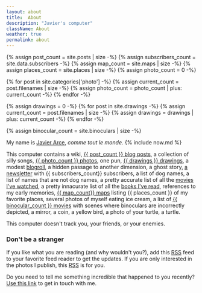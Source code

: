 ```yaml
---
layout: about
title:  About
description: "Javier's computer"
className: About
weather: true
permalink: about
---
```

{% assign post_count = site.posts | size -%}
{% assign subscribers_count = site.data.subscribers -%}
{% assign map_count = site.maps | size -%}
{% assign places_count = site.places | size -%}
{% assign photo_count = 0 -%}

{% for post in site.categories['photo'] -%}
  {% assign current_count = post.filenames | size -%}
  {% assign photo_count = photo_count | plus: current_count -%}
{% endfor -%}

{% assign drawings = 0 -%}
{% for post in site.drawings -%}
  {% assign current_count = post.filenames | size -%}
  {% assign drawings = drawings | plus: current_count -%}
{% endfor -%}

{% assign binocular_count = site.binoculars | size -%}


My name is [Javier Arce](/me), <em>comme tout le monde</em>. {% include now.md %}

This computer contains a wiki, [{{ post_count }} blog posts](/archive), a collection of silly songs, [{{ photo_count }} photos](/photos), one pun, [{{ drawings }} drawings](/drawings), a modest [blogroll](/blogroll), a hidden passage to another dimension, a ghost story, [a newsletter](/newsletter) with {{ subscribers_count}} subscribers, a list of dog names, a list of names that are not dog names, a pretty accurate list of all the [movies I've watched](/movies), a pretty innacurate list of all the [books I've read](/books), references to my early memories, [{{ map_count}} maps](/maps) listing {{ places_count }} of my favorite places, several photos of myself eating ice cream, a list of [{{ binocular_count }} movies](/binoculars) with  scenes where binoculars are incorrectly depicted, a mirror, a coin, a yellow bird, a photo of your turtle, a turtle.

This computer doesn't track you, your friends, or your enemies.

### Don't be a stranger

If you like what you are reading (and why wouldn't you?), add this
[RSS](/feed.xml) feed to your favorite feed reader to get the updates. If you
are only interested in the photos I publish, this [RSS](/feeds/photos.xml) is
for you.

Do you need to tell me something incredible that happened to you recently? [Use
this link](/contact) to get in touch with me.

